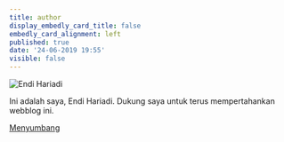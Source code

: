 ```yaml
---
title: author
display_embedly_card_title: false
embedly_card_alignment: left
published: true
date: '24-06-2019 19:55'
visible: false
---
```


![Endi Hariadi](https://i.imgur.com/MVxhvoC.jpg "About Me")

Ini adalah saya, Endi Hariadi. Dukung saya untuk terus mempertahankan webblog ini.

[Menyumbang](https://money.yandex.ru/to/410018716388973)